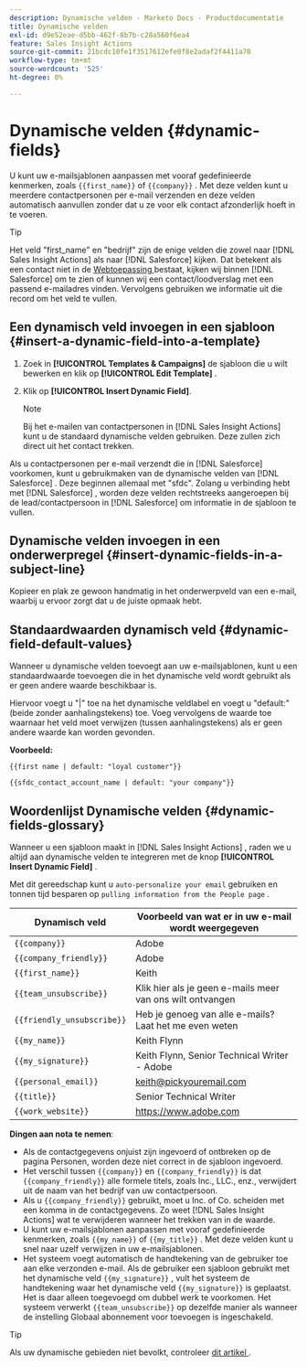 ```yaml
---
description: Dynamische velden - Marketo Docs - Productdocumentatie
title: Dynamische velden
exl-id: d9e52eae-d5bb-462f-8b7b-c28a560f6ea4
feature: Sales Insight Actions
source-git-commit: 21bcdc10fe1f3517612efe0f8e2adaf2f4411a70
workflow-type: tm+mt
source-wordcount: '525'
ht-degree: 0%

---
```


# Dynamische velden {#dynamic-fields}

U kunt uw e-mailsjablonen aanpassen met vooraf gedefinieerde kenmerken, zoals `{{first_name}}` of `{{company}}` . Met deze velden kunt u meerdere contactpersonen per e-mail verzenden en deze velden automatisch aanvullen zonder dat u ze voor elk contact afzonderlijk hoeft in te voeren.

>[!TIP]
>
>Het veld &quot;first_name&quot; en &quot;bedrijf&quot; zijn de enige velden die zowel naar [!DNL Sales Insight Actions] als naar [!DNL Salesforce] kijken. Dat betekent als een contact niet in de [ Webtoepassing ](https://toutapp.com/login) bestaat, kijken wij binnen [!DNL Salesforce] om te zien of kunnen wij een contact/loodverslag met een passend e-mailadres vinden. Vervolgens gebruiken we informatie uit die record om het veld te vullen.

## Een dynamisch veld invoegen in een sjabloon {#insert-a-dynamic-field-into-a-template}

1. Zoek in **[!UICONTROL Templates & Campaigns]** de sjabloon die u wilt bewerken en klik op **[!UICONTROL Edit Template]** .

1. Klik op **[!UICONTROL Insert Dynamic Field]**.

   >[!NOTE]
   >
   >Bij het e-mailen van contactpersonen in [!DNL Sales Insight Actions] kunt u de standaard dynamische velden gebruiken. Deze zullen zich direct uit het contact trekken.

Als u contactpersonen per e-mail verzendt die in [!DNL Salesforce] voorkomen, kunt u gebruikmaken van de dynamische velden van [!DNL Salesforce] . Deze beginnen allemaal met &quot;sfdc&quot;. Zolang u verbinding hebt met [!DNL Salesforce] , worden deze velden rechtstreeks aangeroepen bij de lead/contactpersoon in [!DNL Salesforce] om informatie in de sjabloon te vullen.

## Dynamische velden invoegen in een onderwerpregel {#insert-dynamic-fields-in-a-subject-line}

Kopieer en plak ze gewoon handmatig in het onderwerpveld van een e-mail, waarbij u ervoor zorgt dat u de juiste opmaak hebt.

## Standaardwaarden dynamisch veld {#dynamic-field-default-values}

Wanneer u dynamische velden toevoegt aan uw e-mailsjablonen, kunt u een standaardwaarde toevoegen die in het dynamische veld wordt gebruikt als er geen andere waarde beschikbaar is.

Hiervoor voegt u &quot;|&quot; toe na het dynamische veldlabel en voegt u &quot;default:&quot; (beide zonder aanhalingstekens) toe. Voeg vervolgens de waarde toe waarnaar het veld moet verwijzen (tussen aanhalingstekens) als er geen andere waarde kan worden gevonden.

**Voorbeeld:**

`{{first name | default: "loyal customer"}}`

`{{sfdc_contact_account_name | default: "your company"}}`

## Woordenlijst Dynamische velden {#dynamic-fields-glossary}

Wanneer u een sjabloon maakt in [!DNL Sales Insight Actions] , raden we u altijd aan dynamische velden te integreren met de knop **[!UICONTROL Insert Dynamic Field]** .

Met dit gereedschap kunt u `auto-personalize your email` gebruiken en tonnen tijd besparen op `pulling information from the People page` .

| Dynamisch veld | Voorbeeld van wat er in uw e-mail wordt weergegeven |
|---|---|
| `{{company}}` | Adobe |
| `{{company_friendly}}` | Adobe |
| `{{first_name}}` | Keith |
| `{{team_unsubscribe}}` | Klik hier als je geen e-mails meer van ons wilt ontvangen |
| `{{friendly_unsubscribe}}` | Heb je genoeg van alle e-mails? Laat het me even weten |
| `{{my_name}}` | Keith Flynn |
| `{{my_signature}}` | Keith Flynn, Senior Technical Writer - Adobe |
| `{{personal_email}}` | <keith@pickyouremail.com> |
| `{{title}}` | Senior Technical Writer |
| `{{work_website}}` | <https://www.adobe.com> |

**Dingen aan nota te nemen**:

* Als de contactgegevens onjuist zijn ingevoerd of ontbreken op de pagina Personen, worden deze niet correct in de sjabloon ingevoerd.
* Het verschil tussen `{{company}}` en `{{company_friendly}}` is dat `{{company_friendly}}` alle formele titels, zoals Inc., LLC., enz., verwijdert uit de naam van het bedrijf van uw contactpersoon.
* Als u `{{company_friendly}}` gebruikt, moet u Inc. of Co. scheiden met een komma in de contactgegevens. Zo weet [!DNL Sales Insight Actions] wat te verwijderen wanneer het trekken van in de waarde.
* U kunt uw e-mailsjablonen aanpassen met vooraf gedefinieerde kenmerken, zoals `{{my_name}}` of `{{my_title}}` . Met deze velden kunt u snel naar uzelf verwijzen in uw e-mailsjablonen.
* Het systeem voegt automatisch de handtekening van de gebruiker toe aan elke verzonden e-mail. Als de gebruiker een sjabloon gebruikt met het dynamische veld `{{my_signature}}` , vult het systeem de handtekening waar het dynamische veld `{{my_signature}}` is geplaatst. Het is daar alleen toegevoegd om dubbel werk te voorkomen. Het systeem verwerkt `{{team_unsubscribe}}` op dezelfde manier als wanneer de instelling Globaal abonnement voor toevoegen is ingeschakeld.

>[!TIP]
>
>Als uw dynamische gebieden niet bevolkt, controleer [ dit artikel ](/help/marketo/product-docs/marketo-sales-insight/actions/faq/why-arent-my-dynamic-fields-filling-out.md).
